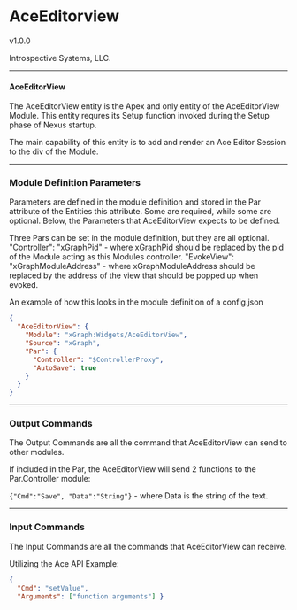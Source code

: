 # AceEditorview 

v1.0.0

Introspective Systems, LLC.


---
#### AceEditorView

The AceEditorView entity is the Apex and only entity of the AceEditorView Module. This entity requres its Setup function invoked during the Setup phase of Nexus startup.

The main capability of this entity is to add and render an Ace Editor Session to the div of the Module. 

---

### Module Definition Parameters

Parameters are defined in the module definition and stored in the Par attribute 
of the Entities this attribute.
Some are required, while some are optional. Below, the Parameters
that AceEditorView expects to be defined.

Three Pars can be set in the module definition, but they are all optional. 
"Controller": "xGraphPid"  - where xGraphPid should be replaced by the pid of the Module acting as this Modules controller. 
"EvokeView": "xGraphModuleAddress"  - where xGraphModuleAddress should be replaced by the address of the view that should be popped up when evoked. 

An example of how this looks in the module definition of a config.json
``` json
{
  "AceEditorView": {
    "Module": "xGraph:Widgets/AceEditorView",
    "Source": "xGraph",
    "Par": {
      "Controller": "$ControllerProxy",
      "AutoSave": true
    }
  }
}
```

---

### Output Commands

The Output Commands are all the command that AceEditorView can send to other modules.

If included in the Par, the AceEditorView will send 2 functions to the Par.Controller module:

`{"Cmd":"Save", "Data":"String"}` - where Data is the string of the text.

---

### Input Commands
The Input Commands are all the commands that AceEditorView can
receive.

Utilizing the Ace API
Example: 

```json
{ 
  "Cmd": "setValue", 
  "Arguments": ["function arguments"] }
```

